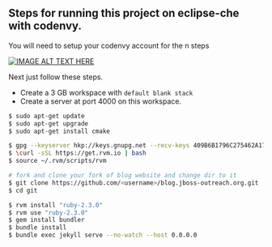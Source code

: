 ## Steps for running this project on eclipse-che with codenvy.

You will need to setup your codenvy account for the n steps

[![IMAGE ALT TEXT HERE](https://img.youtube.com/vi/Uq9k9R7yZeQ/0.jpg)](https://www.youtube.com/watch?v=Uq9k9R7yZeQ)

Next just follow these steps.

* Create a 3 GB workspace with `default blank stack`
* Create a server at port 4000 on this workspace.

```sh
$ sudo apt-get update
$ sudo apt-get upgrade
$ sudo apt-get install cmake

$ gpg --keyserver hkp://keys.gnupg.net --recv-keys 409B6B1796C275462A1703113804BB82D39DC0E3 7D2BAF1CF37B13E2069D6956105BD0E739499BDB
$ \curl -sSL https://get.rvm.io | bash
$ source ~/.rvm/scripts/rvm

# fork and clone your fork of blog website and change dir to it
$ git clone https://github.com/<username>/blog.jboss-outreach.org.git
$ cd git

$ rvm install "ruby-2.3.0"
$ rvm use "ruby-2.3.0"
$ gem install bundler
$ bundle install
$ bundle exec jekyll serve --no-watch --host 0.0.0.0
```
